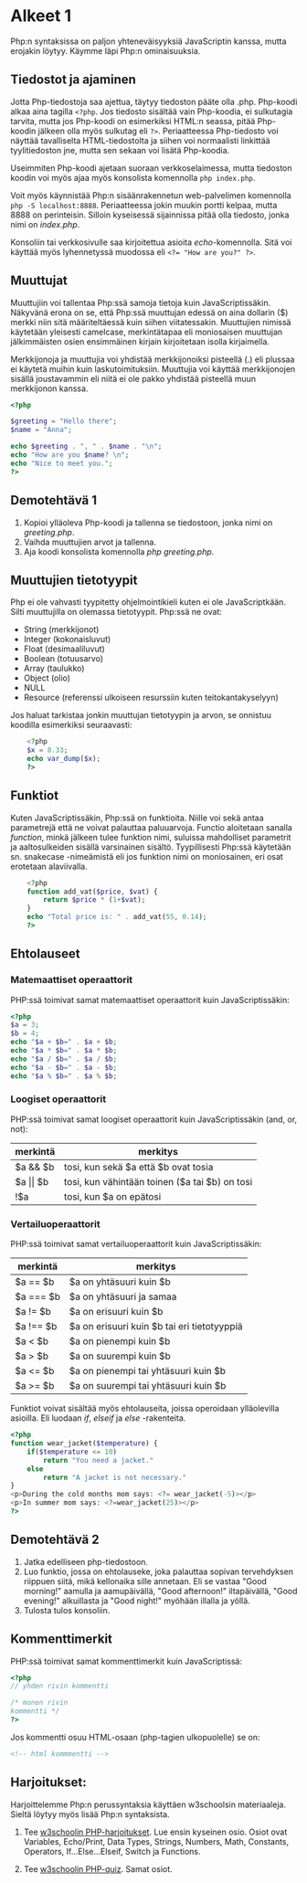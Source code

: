 # Alkeet 1

Php:n syntaksissa on paljon yhteneväisyyksiä JavaScriptin kanssa, mutta erojakin löytyy. Käymme läpi Php:n ominaisuuksia.

## Tiedostot ja ajaminen

Jotta Php-tiedostoja saa ajettua, täytyy tiedoston pääte olla .php. Php-koodi alkaa aina tagilla ``<?php``. Jos tiedosto sisältää vain Php-koodia, ei sulkutagia tarvita, mutta jos Php-koodi on esimerkiksi HTML:n seassa, pitää Php-koodin jälkeen olla myös sulkutag eli ``?>``. Periaatteessa Php-tiedosto voi näyttää tavalliselta HTML-tiedostolta ja siihen voi normaalisti linkittää tyylitiedoston jne, mutta sen sekaan voi lisätä Php-koodia.

Useimmiten Php-koodi ajetaan suoraan verkkoselaimessa, mutta tiedoston koodin voi myös ajaa myös konsolista komennolla ``php index.php``.

Voit myös käynnistää Php:n sisäänrakennetun web-palvelimen komennolla ``php -S localhost:8888``. Periaatteessa jokin muukin portti kelpaa, mutta 8888 on perinteisin. Silloin kyseisessä sijainnissa pitää olla tiedosto, jonka nimi on *index.php*.

Konsoliin tai verkkosivulle saa kirjoitettua asioita *echo*-komennolla. Sitä voi käyttää myös lyhennetyssä muodossa eli ``<?= "How are you?" ?>``.

## Muuttujat

Muuttujiin voi tallentaa Php:ssä samoja tietoja kuin JavaScriptissäkin. Näkyvänä erona on se, että Php:ssä muuttujan edessä on aina dollarin ($) merkki niin sitä määriteltäessä kuin siihen viitatessakin. Muuttujien nimissä käytetään yleisesti camelcase, merkintätapaa eli moniosaisen muuttujan jälkimmäisten osien ensimmäinen kirjain kirjoitetaan isolla kirjaimella.

Merkkijonoja ja muuttujia voi yhdistää merkkijonoiksi pisteellä (.) eli plussaa ei käytetä muihin kuin laskutoimituksiin. Muuttujia voi käyttää merkkijonojen sisällä joustavammin eli niitä ei ole pakko yhdistää pisteellä muun merkkijonon kanssa.

````php
<?php

$greeting = "Hello there";
$name = "Anna";

echo $greeting . ", " . $name . "\n";
echo "How are you $name? \n";
echo "Nice to meet you.";
?>
````

## Demotehtävä 1
1. Kopioi ylläoleva Php-koodi ja tallenna se tiedostoon, jonka nimi on *greeting.php*.
2. Vaihda muuttujien arvot ja tallenna.
3. Aja koodi konsolista komennolla *php greeting.php*.

## Muuttujien tietotyypit

Php ei ole vahvasti tyypitetty ohjelmointikieli kuten ei ole JavaScriptkään. Silti muuttujilla on olemassa tietotyypit. Php:ssä ne ovat: 

- String (merkkijonot)
- Integer (kokonaisluvut)
- Float (desimaaliluvut)
- Boolean (totuusarvo)
- Array (taulukko)
- Object (olio)
- NULL
- Resource (referenssi ulkoiseen resurssiin kuten teitokantakyselyyn)

Jos haluat tarkistaa jonkin muuttujan tietotyypin ja arvon, se onnistuu koodilla esimerkiksi seuraavasti:

````php
    <?php
    $x = 8.33;
    echo var_dump($x);
    ?>
````

## Funktiot

Kuten JavaScriptissäkin, Php:ssä on funktioita. Niille voi sekä antaa parametrejä että ne voivat palauttaa paluuarvoja. Functio aloitetaan sanalla *function*, minkä jälkeen tulee funktion nimi, suluissa mahdolliset parametrit ja aaltosulkeiden sisällä varsinainen sisältö. Tyypillisesti Php:ssä käytetään sn. snakecase -nimeämistä eli jos funktion nimi on moniosainen, eri osat erotetaan alaviivalla.

````php
    <?php
    function add_vat($price, $vat) {
        return $price * (1+$vat);
    }
    echo "Total price is: " . add_vat(55, 0.14);
    ?>
````

## Ehtolauseet

### Matemaattiset operaattorit

PHP:ssä toimivat samat matemaattiset operaattorit kuin JavaScriptissäkin:

```php
<?php
$a = 3;
$b = 4;
echo "$a + $b=" . $a + $b;
echo "$a * $b=" . $a * $b;
echo "$a / $b=" . $a / $b;
echo "$a - $b=" . $a - $b;
echo "$a % $b=" . $a % $b;
```

### Loogiset operaattorit

PHP:ssä toimivat samat loogiset operaattorit kuin JavaScriptissäkin (and, or, not):

| merkintä | merkitys |
| ----------| --------|
| $a && $b	| tosi, kun sekä $a että $b ovat tosia |
| $a \|\| $b	| tosi, kun vähintään toinen ($a tai $b) on tosi |
| !$a |	tosi, kun $a on epätosi |

### Vertailuoperaattorit

PHP:ssä toimivat samat vertailuoperaattorit kuin JavaScriptissäkin:

| merkintä | merkitys |
| ----------| --------|
| $a == $b |	$a on yhtäsuuri kuin $b |
|$a === $b	|$a on yhtäsuuri ja samaa |tietotyyppiä kuin $b |
|$a != $b	|$a on erisuuri kuin $b|
|$a !== $b	|$a on erisuuri kuin $b tai eri tietotyyppiä|
|$a < $b	|$a on pienempi kuin $b|
|$a > $b	|$a on suurempi kuin $b|
|$a <= $b	|$a on pienempi tai yhtäsuuri kuin $b|
|$a >= $b	|$a on suurempi tai yhtäsuuri kuin $b|

Funktiot voivat sisältää myös ehtolauseita, joissa operoidaan ylläolevilla asioilla. Eli luodaan *if*, *elseif* ja *else* -rakenteita.

````php
<?php
function wear_jacket($temperature) {
    if($temperature <= 10)
        return "You need a jacket."
    else
        return "A jacket is not necessary."
}
<p>During the cold months mom says: <?= wear_jacket(-5)></p>
<p>In summer mom says: <?=wear_jacket(25)></p>
?>
````

## Demotehtävä 2
1. Jatka edelliseen php-tiedostoon.
2. Luo funktio, jossa on ehtolauseke, joka palauttaa sopivan tervehdyksen riippuen siitä, mikä kellonaika sille annetaan. Eli se vastaa "Good morning!" aamulla ja aamupäivällä, "Good afternoon!" iltapäivällä, "Good evening!" alkuillasta ja "Good night!" myöhään illalla ja yöllä.
3. Tulosta tulos konsoliin.

## Kommenttimerkit

PHP:ssä toimivat samat kommenttimerkit kuin JavaScriptissä:

```php
<?php
// yhden rivin kommentti

/* monen rivin
kommentti */
?>
```

Jos kommentti osuu HTML-osaan (php-tagien ulkopuolelle) se on:

```html
<!-- html kommmentti -->
```
## Harjoitukset:
Harjoittelemme Php:n perussyntaksia käyttäen w3schoolsin materiaaleja. Sieltä löytyy myös lisää Php:n syntaksista.

1. Tee [w3schoolin PHP-harjoitukset](https://www.w3schools.com/php/php_exercises.asp)<base target="_blank">. Lue ensin kyseinen osio. Osiot ovat Variables, Echo/Print, Data Types, Strings, Numbers, Math, Constants, Operators, If...Else...Elseif, Switch ja Functions.

2. Tee [w3schoolin PHP-quiz](https://www.w3schools.com/php/php_quiz.asp)<base target="_blank">. Samat osiot.